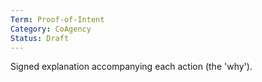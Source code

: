```yaml
---
Term: Proof-of-Intent
Category: CoAgency
Status: Draft
---
```

Signed explanation accompanying each action (the 'why').
